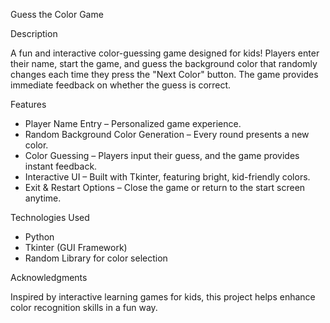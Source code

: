 Guess the Color Game

Description

A fun and interactive color-guessing game designed for kids! Players enter their name, start the game, and guess the background color that randomly changes each time they press the "Next Color" button. The game provides immediate feedback on whether the guess is correct.

Features
- Player Name Entry – Personalized game experience.
- Random Background Color Generation – Every round presents a new color.
- Color Guessing – Players input their guess, and the game provides instant feedback.
- Interactive UI – Built with Tkinter, featuring bright, kid-friendly colors.
- Exit & Restart Options – Close the game or return to the start screen anytime.

Technologies Used
- Python
- Tkinter (GUI Framework)
- Random Library for color selection

Acknowledgments

Inspired by interactive learning games for kids, this project helps enhance color recognition skills in a fun way.
